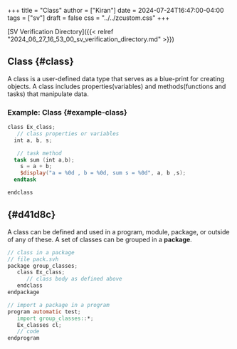 +++
title = "Class"
author = ["Kiran"]
date = 2024-07-24T16:47:00-04:00
tags = ["sv"]
draft = false
css = "../../zcustom.css"
+++

[SV Verification Directory]({{< relref "2024_06_27_16_53_00_sv_verification_directory.md" >}})


## Class {#class}

A class is a user-defined data type that serves as a blue-print for creating objects. A class includes properties(variables) and methods(functions and tasks) that manipulate data.


### Example: Class {#example-class}

```verilog
class Ex_class;
   // class properties or variables
  int a, b, s;

   // task method
  task sum (int a,b);
    s = a + b;
    $display("a = %0d , b = %0d, sum s = %0d", a, b ,s);
  endtask

endclass
```


##  {#d41d8c}

A class can be defined and used in a program, module, package, or outside of any of these. A set of classes can be grouped in a **package**.

```verilog
// class in a package
// file pack.svh
package group_classes;
   class Ex_class;
      // class body as defined above
   endclass
endpackage

// import a package in a program
program automatic test;
   import group_classes::*;
   Ex_classes cl;
   // code
endprogram
```
